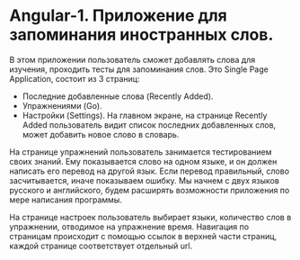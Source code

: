 # Angular-1. Приложение для запоминания иностранных слов.

В этом приложении пользователь сможет добавлять слова для изучения, проходить тесты для запоминания слов.
Это Single Page Application, состоит из 3 страниц:
- Последние добавленные слова (Recently Added).
- Упражнениями (Go).
- Настройки (Settings).
На главном экране, на странице Recently Added пользователь видит список последних добавленных слов, может добавить новое слово в словарь.

На странице упражнений пользователь занимается тестированием своих знаний. Ему показывается слово на одном языке, и он должен написать его перевод на другой язык. Если перевод правильный, слово засчитывается, иначе показываем ошибку. Мы начнем с двух языков русского и английского, будем расширять возможности приложения по мере написания программы.

На странице настроек пользователь выбирает языки, количество слов в упражнении, отводимое на упражнение время. Навигация по страницам происходит с помощью ссылок в верхней части страниц, каждой странице соответствует отдельный url.
